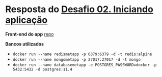 # Resposta do [Desafio 02. Iniciando aplicação](https://github.com/Rocketseat/bootcamp-gostack-desafio-02/blob/master/README.md#desafio-02-iniciando-aplica%C3%A7%C3%A3o)

**Front-end do app**
[repo](https://github.com/h1bertobarbosa/bootcamp-desafio-Meetapp-reactjs)

**Bancos utilizados**

- `docker run --name redismetapp -p 6379:6379 -d -t redis:alpine`
- `docker run --name mongometapp -p 27017:27017 -d -t mongo`
- `docker run --name databasemetapp -e POSTGRES_PASSWORD=docker -p 5432:5432 -d postgres:11.4`
